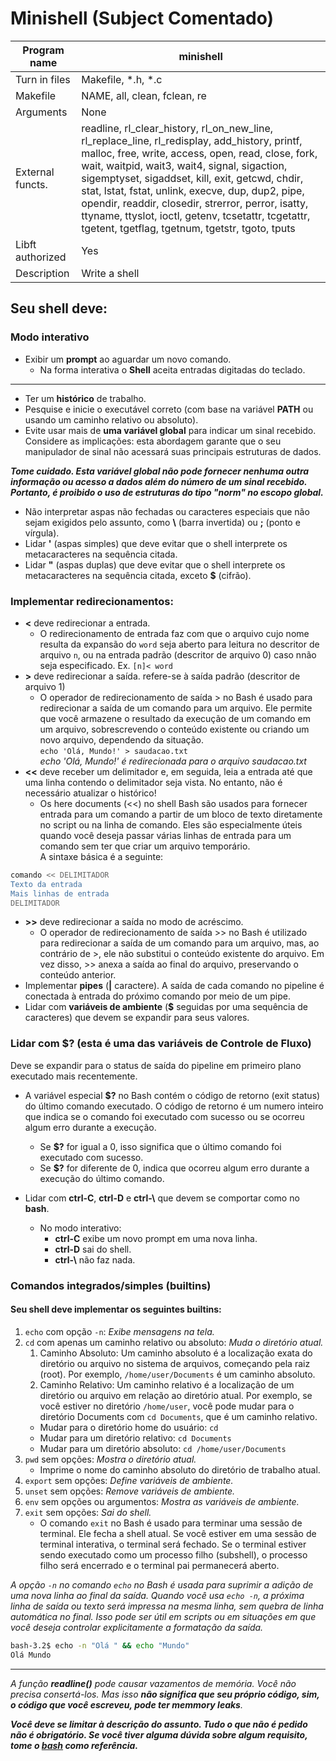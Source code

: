 # Minishell (Subject Comentado)

Program name | minishell
------------ | ---------
Turn in files| Makefile, *.h, *.c
Makefile     | NAME, all, clean, fclean, re
Arguments    | None
External functs.| readline, rl_clear_history, rl_on_new_line, rl_replace_line, rl_redisplay, add_history, printf, malloc, free, write, access, open, read, close, fork, wait, waitpid, wait3, wait4, signal, sigaction, sigemptyset, sigaddset, kill, exit, getcwd, chdir, stat, lstat, fstat, unlink, execve, dup, dup2, pipe, opendir, readdir, closedir, strerror, perror, isatty, ttyname, ttyslot, ioctl, getenv, tcsetattr, tcgetattr, tgetent, tgetflag, tgetnum, tgetstr, tgoto, tputs
Libft authorized | Yes
Description  | Write a shell

## Seu shell deve:
### Modo interativo
* Exibir um **prompt** ao aguardar um novo comando.
  * Na forma interativa o **Shell** aceita entradas digitadas do teclado.
---
* Ter um **histórico** de trabalho.
* Pesquise e inicie o executável correto (com base na variável **PATH** ou usando um
caminho relativo ou absoluto).
* Evite usar mais de **uma variável global** para indicar um sinal recebido. Considere as implicações: esta abordagem garante que o seu manipulador de sinal não acessará suas principais estruturas de dados.

***Tome cuidado. Esta variável global não pode fornecer nenhuma outra informação ou acesso a dados além do número de um sinal recebido. Portanto, é proibido o uso de estruturas do tipo "norm" no escopo global.***

* Não interpretar aspas não fechadas ou caracteres especiais que não sejam exigidos pelo assunto, como **\\** (barra invertida) ou **;** (ponto e vírgula).
* Lidar **'** (aspas simples) que deve evitar que o shell interprete os metacaracteres na sequência citada.
* Lidar **"** (aspas duplas) que deve evitar que o shell interprete os metacaracteres na sequência citada, exceto **$** (cifrão).

### **Implementar redirecionamentos:**
* **<** deve redirecionar a entrada. 
  * O redirecionamento de entrada faz com que o arquivo cujo nome resulta da expansão do `word` seja aberto para leitura no descritor de arquivo `n`, ou na entrada padrão (descritor de arquivo 0) caso nnão seja especificado. Ex. `[n]< word`
* **\>** deve redirecionar a saída. refere-se à saída padrão (descritor de arquivo 1)
  * O operador de redirecionamento de saída > no Bash é usado para redirecionar a saída de um comando para um arquivo. Ele permite que você armazene o resultado da execução de um comando em um arquivo, sobrescrevendo o conteúdo existente ou criando um novo arquivo, dependendo da situação.\
`echo 'Olá, Mundo!' > saudacao.txt`\
*echo 'Olá, Mundo!' é redirecionada para o arquivo saudacao.txt*
* **<<** deve receber um delimitador e, em seguida, leia a entrada até que uma linha contendo o delimitador seja vista. No entanto, não é necessário atualizar o histórico!
  * Os here documents (<<) no shell Bash são usados para fornecer entrada para um comando a partir de um bloco de texto diretamente no script ou na linha de comando. Eles são especialmente úteis quando você deseja passar várias linhas de entrada para um comando sem ter que criar um arquivo temporário.\
A sintaxe básica é a seguinte:
```bash
comando << DELIMITADOR
Texto da entrada
Mais linhas de entrada
DELIMITADOR
```
* **\>>** deve redirecionar a saída no modo de acréscimo.
  * O operador de redirecionamento de saída >> no Bash é utilizado para redirecionar a saída de um comando para um arquivo, mas, ao contrário de >, ele não substitui o conteúdo existente do arquivo. Em vez disso, >> anexa a saída ao final do arquivo, preservando o conteúdo anterior.
* Implementar **pipes** (**|** caractere). A saída de cada comando no pipeline é conectada à entrada do próximo comando por meio de um pipe.
* Lidar com **variáveis de ambiente** (**$** seguidas por uma sequência de caracteres) que devem se expandir para seus valores.

### Lidar com **$?** (esta é uma das variáveis de Controle de Fluxo)
Deve se expandir para o status de saída do pipeline em primeiro plano executado mais recentemente.
* A variável especial **$?** no Bash contém o código de retorno (exit status) do último comando executado. O código de retorno é um numero inteiro que indica se o comando foi executado com sucesso ou se ocorreu algum erro durante a execução.
  * Se **$?** for igual a 0, isso significa que o último comando foi executado com sucesso.
  * Se **$?** for diferente de 0, indica que ocorreu algum erro durante a execução do último comando.

* Lidar com **ctrl-C**, **ctrl-D** e **ctrl-\\** que devem se comportar como no **bash**.
  * No modo interativo:
    * **ctrl-C** exibe um novo prompt em uma nova linha.
    * **ctrl-D** sai do shell.
    * **ctrl-\\** não faz nada.

### Comandos integrados/simples (builtins)
#### Seu shell deve implementar os seguintes builtins:
1. `echo` com opção `-n`: *Exibe mensagens na tela.*
2. `cd` com apenas um caminho relativo ou absoluto: *Muda o diretório atual.*
    1. Caminho Absoluto: Um caminho absoluto é a localização exata do diretório ou arquivo no sistema de arquivos, começando pela raiz (root). Por exemplo, `/home/user/Documents` é um caminho absoluto.
    2. Caminho Relativo: Um caminho relativo é a localização de um diretório ou arquivo em relação ao diretório atual. Por exemplo, se você estiver no diretório `/home/user`, você pode mudar para o diretório Documents com `cd Documents`, que é um caminho relativo.
    - Mudar para o diretório home do usuário: `cd`
    - Mudar para um diretório relativo: `cd Documents`
    - Mudar para um diretório absoluto: `cd /home/user/Documents`
3. `pwd` sem opções: *Mostra o diretório atual.*
    - Imprime o nome do caminho absoluto do diretório de trabalho atual. 
4. `export` sem opções: *Define variáveis de ambiente.*
5. `unset` sem opções: *Remove variáveis de ambiente.*
6. `env` sem opções ou argumentos: *Mostra as variáveis de ambiente.*
7. `exit` sem opções: *Sai do shell.*
    - O comando `exit` no Bash é usado para terminar uma sessão de terminal. Ele fecha a shell atual. Se você estiver em uma sessão de terminal interativa, o terminal será fechado. Se o terminal estiver sendo executado como um processo filho (subshell), o processo filho será encerrado e o terminal pai permanecerá aberto.

*A opção `-n` no comando `echo` no Bash é usada para suprimir a adição de uma nova linha ao final da saída. Quando você usa `echo -n`, a próxima linha de saída ou texto será impressa na mesma linha, sem quebra de linha automática no final. Isso pode ser útil em scripts ou em situações em que você deseja controlar explicitamente a formatação da saída.*
```Bash
bash-3.2$ echo -n "Olá " && echo "Mundo"
Olá Mundo
```
---
  *A função **readline()** pode causar vazamentos de memória. Você não precisa consertá-los. Mas isso **não significa que seu próprio código, sim, o código que você escreveu, pode ter memmory leaks**.*

***Você deve se limitar à descrição do assunto. Tudo o que não é pedido não é obrigatório. Se você tiver alguma dúvida sobre algum requisito, tome o [bash](https://www.gnu.org/savannah-checkouts/gnu/bash/manual/) como referência.***